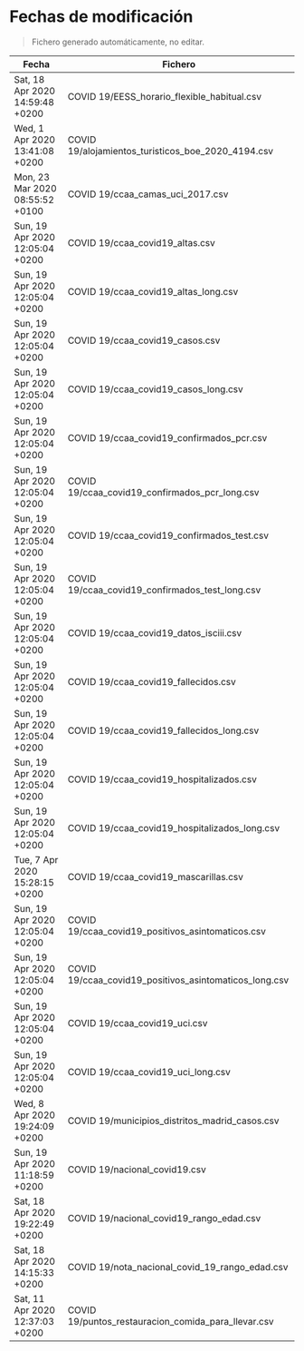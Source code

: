 # Fechas de modificación

> Fichero generado automáticamente, no editar.

| Fecha                           | Fichero                  |
|---------------------------------|--------------------------|
| Sat, 18 Apr 2020 14:59:48 +0200  | COVID 19/EESS_horario_flexible_habitual.csv |
| Wed, 1 Apr 2020 13:41:08 +0200  | COVID 19/alojamientos_turisticos_boe_2020_4194.csv |
| Mon, 23 Mar 2020 08:55:52 +0100  | COVID 19/ccaa_camas_uci_2017.csv |
| Sun, 19 Apr 2020 12:05:04 +0200  | COVID 19/ccaa_covid19_altas.csv |
| Sun, 19 Apr 2020 12:05:04 +0200  | COVID 19/ccaa_covid19_altas_long.csv |
| Sun, 19 Apr 2020 12:05:04 +0200  | COVID 19/ccaa_covid19_casos.csv |
| Sun, 19 Apr 2020 12:05:04 +0200  | COVID 19/ccaa_covid19_casos_long.csv |
| Sun, 19 Apr 2020 12:05:04 +0200  | COVID 19/ccaa_covid19_confirmados_pcr.csv |
| Sun, 19 Apr 2020 12:05:04 +0200  | COVID 19/ccaa_covid19_confirmados_pcr_long.csv |
| Sun, 19 Apr 2020 12:05:04 +0200  | COVID 19/ccaa_covid19_confirmados_test.csv |
| Sun, 19 Apr 2020 12:05:04 +0200  | COVID 19/ccaa_covid19_confirmados_test_long.csv |
| Sun, 19 Apr 2020 12:05:04 +0200  | COVID 19/ccaa_covid19_datos_isciii.csv |
| Sun, 19 Apr 2020 12:05:04 +0200  | COVID 19/ccaa_covid19_fallecidos.csv |
| Sun, 19 Apr 2020 12:05:04 +0200  | COVID 19/ccaa_covid19_fallecidos_long.csv |
| Sun, 19 Apr 2020 12:05:04 +0200  | COVID 19/ccaa_covid19_hospitalizados.csv |
| Sun, 19 Apr 2020 12:05:04 +0200  | COVID 19/ccaa_covid19_hospitalizados_long.csv |
| Tue, 7 Apr 2020 15:28:15 +0200  | COVID 19/ccaa_covid19_mascarillas.csv |
| Sun, 19 Apr 2020 12:05:04 +0200  | COVID 19/ccaa_covid19_positivos_asintomaticos.csv |
| Sun, 19 Apr 2020 12:05:04 +0200  | COVID 19/ccaa_covid19_positivos_asintomaticos_long.csv |
| Sun, 19 Apr 2020 12:05:04 +0200  | COVID 19/ccaa_covid19_uci.csv |
| Sun, 19 Apr 2020 12:05:04 +0200  | COVID 19/ccaa_covid19_uci_long.csv |
| Wed, 8 Apr 2020 19:24:09 +0200  | COVID 19/municipios_distritos_madrid_casos.csv |
| Sun, 19 Apr 2020 11:18:59 +0200  | COVID 19/nacional_covid19.csv |
| Sat, 18 Apr 2020 19:22:49 +0200  | COVID 19/nacional_covid19_rango_edad.csv |
| Sat, 18 Apr 2020 14:15:33 +0200  | COVID 19/nota_nacional_covid_19_rango_edad.csv |
| Sat, 11 Apr 2020 12:37:03 +0200  | COVID 19/puntos_restauracion_comida_para_llevar.csv |
